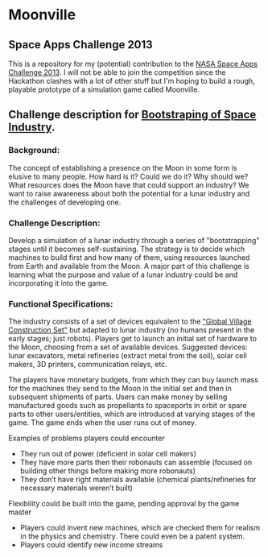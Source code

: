 # Moonville

## Space Apps Challenge 2013

This is a repository for my (potential) contribution to the [NASA Space Apps Challenge 2013](http://spaceappschallenge.org/). I will not be able to join the competition since the Hackathon clashes with a lot of other stuff but I'm hoping to build a rough, playable prototype of a simulation game called Moonville.

## Challenge description for [Bootstraping of Space Industry](http://spaceappschallenge.org/challenge/affordable-rapid-bootstrapping-of-space-industry/).

### Background:

The concept of establishing a presence on the Moon in some form is elusive to many people. How hard is it? Could we do it? Why should we? What resources does the Moon have that could support an industry? We want to raise awareness about both the potential for a lunar industry and the challenges of developing one.

### Challenge Description:

Develop a simulation of a lunar industry through a series of "bootstrapping" stages until it becomes self-sustaining. The strategy is to decide which machines to build first and how many of them, using resources launched from Earth and available from the Moon. A major part of this challenge is learning what the purpose and value of a lunar industry could be and incorporating it into the game.

### Functional Specifications:

The industry consists of a set of devices equivalent to the ["Global Village Construction Set"](http://opensourceecology.org/wiki/Global_Village_Construction_Set) but adapted to lunar industry (no humans present in the early stages; just robots). Players get to launch an initial set of hardware to the Moon, choosing from a set of available devices. Suggested devices: lunar excavators, metal refineries (extract metal from the soil), solar cell makers, 3D printers, communication relays, etc.

The players have monetary budgets, from which they can buy launch mass for the machines they send to the Moon in the initial set and then in subsequent shipments of parts. Users can make money by selling manufactured goods such as propellants to spaceports in orbit or spare parts to other users/entities, which are introduced at varying stages of the game. The game ends when the user runs out of money.

Examples of problems players could encounter

* They run out of power (deficient in solar cell makers)
* They have more parts then their robonauts can assemble (focused on building other things before making more robonauts)
* They don’t have right materials available (chemical plants/refineries for necessary materials weren’t built)

Flexibility could be built into the game, pending approval by the game master

* Players could invent new machines, which are checked them for realism in the physics and chemistry.  There could even be a patent system.  
* Players could identify new income streams
